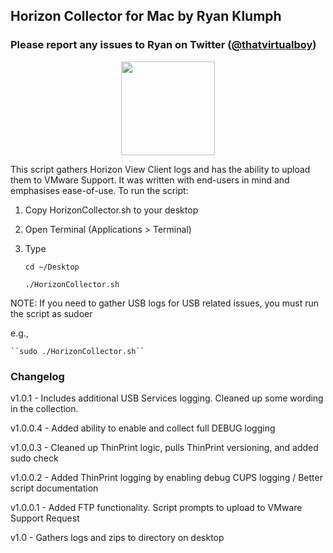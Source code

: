 ## Horizon Collector for Mac by Ryan Klumph
### Please report any issues to Ryan on Twitter ([@thatvirtualboy](http://twitter.com/thatvirtualboy))

<p align="center"><img src="https://cloud.githubusercontent.com/assets/13758243/9935120/1c728dd8-5d12-11e5-920a-ec2c0416481c.png" height="150" width="150"></p>

This script gathers Horizon View Client logs and has the ability to upload them to VMware Support. It was written with end-users in mind and emphasises ease-of-use. To run the script:

1. Copy HorizonCollector.sh to your desktop
2. Open Terminal (Applications > Terminal)
3. Type   

      ``cd ~/Desktop``
      
      ``./HorizonCollector.sh``

 NOTE: If you need to gather USB logs for USB related issues, you must run the script as sudoer

 e.g., 

    ``sudo ./HorizonCollector.sh``

### Changelog

v1.0.1 - Includes additional USB Services logging. Cleaned up some wording in the collection.

v1.0.0.4 - Added ability to enable and collect full DEBUG logging

v1.0.0.3 - Cleaned up ThinPrint logic, pulls ThinPrint versioning, and added sudo check 

v1.0.0.2 - Added ThinPrint logging by enabling debug CUPS logging / Better script documentation

v1.0.0.1 - Added FTP functionality. Script prompts to upload to VMware Support Request

v1.0 - Gathers logs and zips to directory on desktop

